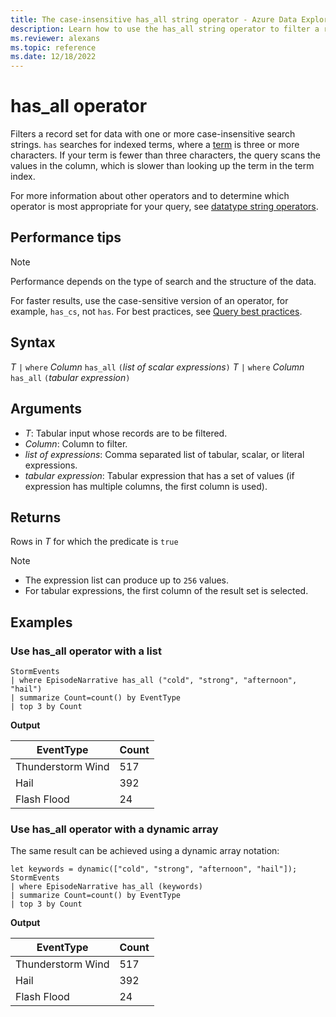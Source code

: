 ```yaml
---
title: The case-insensitive has_all string operator - Azure Data Explorer
description: Learn how to use the has_all string operator to filter a record set for data with one or more case-insensitive search strings.
ms.reviewer: alexans
ms.topic: reference
ms.date: 12/18/2022
---
```

# has_all operator

Filters a record set for data with one or more case-insensitive search strings. `has` searches for indexed terms, where a [term](datatypes-string-operators.md#what-is-a-term) is three or more characters. If your term is fewer than three characters, the query scans the values in the column, which is slower than looking up the term in the term index.

For more information about other operators and to determine which operator is most appropriate for your query, see [datatype string operators](datatypes-string-operators.md).

## Performance tips

> [!NOTE]
> Performance depends on the type of search and the structure of the data.

For faster results, use the case-sensitive version of an operator, for example, `has_cs`, not `has`. For best practices, see [Query best practices](best-practices.md).

## Syntax

*T* `|` `where` *Column* `has_all` `(`*list of scalar expressions*`)`
*T* `|` `where` *Column* `has_all` `(`*tabular expression*`)`

## Arguments

* *T*: Tabular input whose records are to be filtered.
* *Column*: Column to filter.
* *list of expressions*: Comma separated list of tabular, scalar, or literal expressions.  
* *tabular expression*: Tabular expression that has a set of values (if expression has multiple columns, the first column is used).

## Returns

Rows in *T* for which the predicate is `true`

> [!NOTE]
>
> * The expression list can produce up to `256` values.
> * For tabular expressions, the first column of the result set is selected.

## Examples

### Use has_all operator with a list

<!-- csl: https://help.kusto.windows.net/Samples -->
```kusto
StormEvents 
| where EpisodeNarrative has_all ("cold", "strong", "afternoon", "hail")
| summarize Count=count() by EventType
| top 3 by Count
```

**Output**

|EventType|Count|
|---|---|
|Thunderstorm Wind|517|
|Hail|392|
|Flash Flood|24|

### Use has_all operator with a dynamic array

The same result can be achieved using a dynamic array notation:

<!-- csl: https://help.kusto.windows.net/Samples -->
```kusto
let keywords = dynamic(["cold", "strong", "afternoon", "hail"]);
StormEvents 
| where EpisodeNarrative has_all (keywords)
| summarize Count=count() by EventType
| top 3 by Count
```

**Output**

|EventType|Count|
|---|---|
|Thunderstorm Wind|517|
|Hail|392|
|Flash Flood|24|
